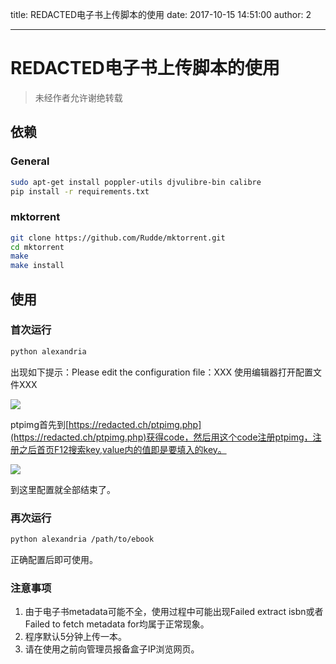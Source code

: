 title: REDACTED电子书上传脚本的使用
date: 2017-10-15 14:51:00
author: 2


---
# REDACTED电子书上传脚本的使用
> 未经作者允许谢绝转载

## 依赖

### General
```bash
sudo apt-get install poppler-utils djvulibre-bin calibre
pip install -r requirements.txt
```

### mktorrent
```bash
git clone https://github.com/Rudde/mktorrent.git
cd mktorrent
make
make install
```

## 使用

### 首次运行
```bash
python alexandria
```
出现如下提示：Please edit the configuration file：XXX
使用编辑器打开配置文件XXX

![](https://ptpimg.me/668efx.png)

ptpimg首先到[https://redacted.ch/ptpimg.php](https://redacted.ch/ptpimg.php)获得code，然后用这个code注册ptpimg，注册之后首页F12搜索key,value内的值即是要填入的key。

![](https://ptpimg.me/ykvmuv.png)

到这里配置就全部结束了。

### 再次运行
```bash
python alexandria /path/to/ebook
```
正确配置后即可使用。

### 注意事项
1. 由于电子书metadata可能不全，使用过程中可能出现Failed extract isbn或者Failed to fetch metadata for均属于正常现象。
2. 程序默认5分钟上传一本。
3. 请在使用之前向管理员报备盒子IP浏览网页。
